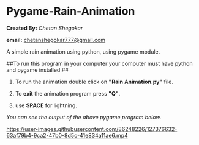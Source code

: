 # Pygame-Rain-Animation

**Created By:**
*Chetan Shegokar*

**email:**
chetanshegokar777@gmail.com

A simple rain animation using python, using pygame module.

##To run this program in your computer your computer must have python and pygame installed.##

1. To run the animation double click on **"Rain Animation.py"** file.

2. To **exit** the animation program press **"Q"**.

3. use **SPACE** for lightning.

*You can see the output of the above pygame program below.*

https://user-images.githubusercontent.com/86248226/127376632-63af79b4-9ca2-47b0-8d5c-41e834a11ae6.mp4


